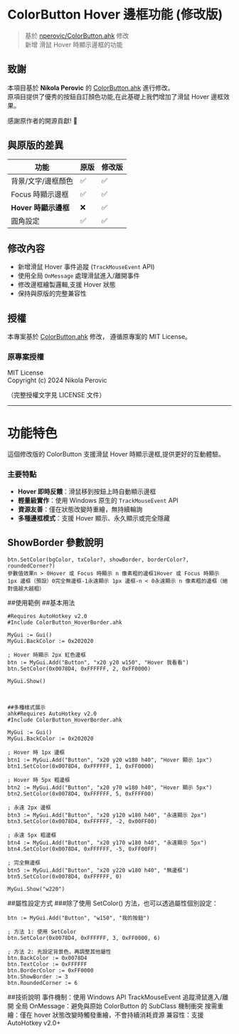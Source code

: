 # ColorButton Hover 邊框功能 (修改版)

> 基於 [nperovic/ColorButton.ahk](https://github.com/nperovic/ColorButton.ahk) 修改  
> 新增 滑鼠 Hover 時顯示邊框的功能

## 致謝

本項目基於 **Nikola Perovic** 的 [ColorButton.ahk](https://github.com/nperovic/ColorButton.ahk) 進行修改。  
原項目提供了優秀的按鈕自訂顏色功能,在此基礎上我們增加了滑鼠 Hover 邊框效果。

感謝原作者的開源貢獻! 🙏

## 與原版的差異

| 功能 | 原版 | 修改版 |
|------|------|--------|
| 背景/文字/邊框顏色 | ✅ | ✅ |
| Focus 時顯示邊框 | ✅ | ✅ |
| **Hover 時顯示邊框** | ❌ | ✅ |
| 圓角設定 | ✅ | ✅ |

## 修改內容

- 新增滑鼠 Hover 事件追蹤 (`TrackMouseEvent` API)
- 使用全局 `OnMessage` 處理滑鼠進入/離開事件
- 修改邊框繪製邏輯,支援 Hover 狀態
- 保持與原版的完整兼容性

## 授權

本專案基於 [ColorButton.ahk](https://github.com/nperovic/ColorButton.ahk) 修改，
遵循原專案的 MIT License。

### 原專案授權
MIT License  
Copyright (c) 2024 Nikola Perovic

（完整授權文字見 LICENSE 文件）

---

# 功能特色

這個修改版的 ColorButton 支援滑鼠 Hover 時顯示邊框,提供更好的互動體驗。


### 主要特點
- **Hover 即時反饋**：滑鼠移到按鈕上時自動顯示邊框
- **輕量級實作**：使用 Windows 原生的 `TrackMouseEvent` API
- **資源友善**：僅在狀態改變時重繪，無持續輪詢
- **多種邊框模式**：支援 Hover 顯示、永久顯示或完全隱藏

## ShowBorder 參數說明

```ahk
btn.SetColor(bgColor, txColor?, showBorder, borderColor?, roundedCorner?)
參數值效果n > 0Hover 或 Focus 時顯示 n 像素粗的邊框1Hover 或 Focus 時顯示 1px 邊框（預設）0完全無邊框-1永遠顯示 1px 邊框-n < 0永遠顯示 n 像素粗的邊框（絕對值越大越粗）
```

##使用範例
##基本用法
```ahk
#Requires AutoHotkey v2.0
#Include ColorButton_HoverBorder.ahk

MyGui := Gui()
MyGui.BackColor := 0x202020

; Hover 時顯示 2px 紅色邊框
btn := MyGui.Add("Button", "x20 y20 w150", "Hover 我看看")
btn.SetColor(0x0078D4, 0xFFFFFF, 2, 0xFF0000)

MyGui.Show()



##多種樣式展示
ahk#Requires AutoHotkey v2.0
#Include ColorButton_HoverBorder.ahk

MyGui := Gui()
MyGui.BackColor := 0x202020

; Hover 時 1px 邊框
btn1 := MyGui.Add("Button", "x20 y20 w180 h40", "Hover 顯示 1px")
btn1.SetColor(0x0078D4, 0xFFFFFF, 1, 0xFF0000)

; Hover 時 5px 粗邊框
btn2 := MyGui.Add("Button", "x20 y70 w180 h40", "Hover 顯示 5px")
btn2.SetColor(0x0078D4, 0xFFFFFF, 5, 0xFFFF00)

; 永遠 2px 邊框
btn3 := MyGui.Add("Button", "x20 y120 w180 h40", "永遠顯示 2px")
btn3.SetColor(0x0078D4, 0xFFFFFF, -2, 0x00FF00)

; 永遠 5px 粗邊框
btn4 := MyGui.Add("Button", "x20 y170 w180 h40", "永遠顯示 5px")
btn4.SetColor(0x0078D4, 0xFFFFFF, -5, 0xFF00FF)

; 完全無邊框
btn5 := MyGui.Add("Button", "x20 y220 w180 h40", "無邊框")
btn5.SetColor(0x0078D4, 0xFFFFFF, 0)

MyGui.Show("w220")
```



##屬性設定方式
###除了使用 SetColor() 方法，也可以透過屬性個別設定：
```ahk
btn := MyGui.Add("Button", "w150", "我的按鈕")

; 方法 1: 使用 SetColor
btn.SetColor(0x0078D4, 0xFFFFFF, 3, 0xFF0000, 6)

; 方法 2: 先設定背景色，再調整其他屬性
btn.BackColor := 0x0078D4
btn.TextColor := 0xFFFFFF
btn.BorderColor := 0xFF0000
btn.ShowBorder := 3
btn.RoundedCorner := 6
```


##技術說明
事件機制：使用 Windows API TrackMouseEvent 追蹤滑鼠進入/離開
全局 OnMessage：避免與原始 ColorButton 的 SubClass 機制衝突
按需重繪：僅在 hover 狀態改變時觸發重繪，不會持續消耗資源
兼容性：支援 AutoHotkey v2.0+


